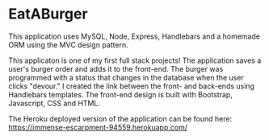 # EatABurger

This application uses MySQL, Node, Express, Handlebars and a homemade ORM using the MVC design pattern.

This applicaton is one of my first full stack projects! The application saves a user's burger order and adds it to the front-end. The burger was programmed with a status that changes in the database when the user clicks "devour." I created the link between the front- and back-ends using Handlebars templates. The front-end design is built with Bootstrap, Javascript, CSS and HTML.

The Heroku deployed version of the application can be found here: https://immense-escarpment-94559.herokuapp.com/
